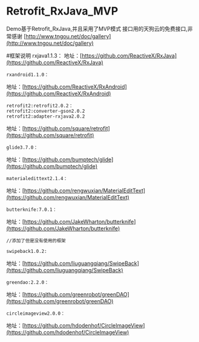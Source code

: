 # Retrofit_RxJava_MVP
Demo基于Retrofit_RxJava,并且采用了MVP模式
接口用的天狗云的免费接口,非常感谢 [http://www.tngou.net/doc/gallery](http://www.tngou.net/doc/gallery)

#框架说明
	rxjava1.1.3：
地址：[https://github.com/ReactiveX/RxJava](https://github.com/ReactiveX/RxJava)

	rxandroid1.1.0：
地址：[https://github.com/ReactiveX/RxAndroid](https://github.com/ReactiveX/RxAndroid)

	retrofit2:retrofit2.0.2：
	retrofit2:converter-gson2.0.2		
	retrofit2:adapter-rxjava2.0.2
地址：[https://github.com/square/retrofit](https://github.com/square/retrofit)

	glide3.7.0：
地址：[https://github.com/bumptech/glide](https://github.com/bumptech/glide)

	materialedittext2.1.4：
地址：[https://github.com/rengwuxian/MaterialEditText](https://github.com/rengwuxian/MaterialEditText)

	butterknife:7.0.1：
地址：[https://github.com/JakeWharton/butterknife](https://github.com/JakeWharton/butterknife)

	//添加了但是没有使用的框架
	
	swipeback1.0.2:
地址：[https://github.com/liuguangqiang/SwipeBack](https://github.com/liuguangqiang/SwipeBack)

	greendao:2.2.0：
地址：[https://github.com/greenrobot/greenDAO](https://github.com/greenrobot/greenDAO)

	circleimageview2.0.0：
地址：[https://github.com/hdodenhof/CircleImageView](https://github.com/hdodenhof/CircleImageView)
